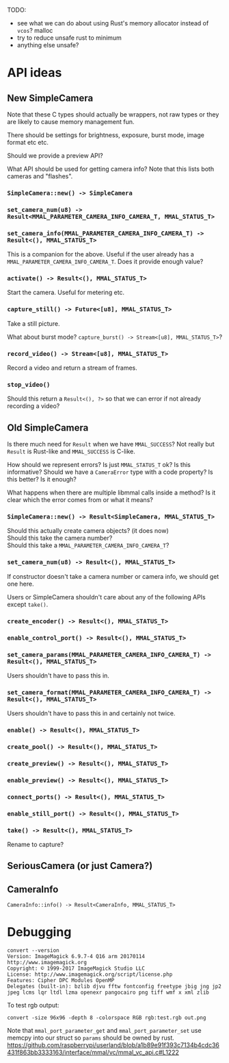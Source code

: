 TODO:
* see what we can do about using Rust's memory allocator instead of `vcos`? malloc
* try to reduce unsafe rust to minimum
* anything else unsafe?

# API ideas

## New SimpleCamera

Note that these C types should actually be wrappers, not raw types or they are likely to cause memory management fun.

There should be settings for brightness, exposure, burst mode, image format etc etc.

Should we provide a preview API?

What API should be used for getting camera info? Note that this lists both cameras and "flashes".

### `SimpleCamera::new() -> SimpleCamera`

### `set_camera_num(u8) -> Result<MMAL_PARAMETER_CAMERA_INFO_CAMERA_T, MMAL_STATUS_T>`

### `set_camera_info(MMAL_PARAMETER_CAMERA_INFO_CAMERA_T) -> Result<(), MMAL_STATUS_T>`

This is a companion for the above. Useful if the user already has a `MMAL_PARAMETER_CAMERA_INFO_CAMERA_T`. Does it provide enough value?

### `activate() -> Result<(), MMAL_STATUS_T>`

Start the camera. Useful for metering etc.

### `capture_still() -> Future<[u8], MMAL_STATUS_T>`

Take a still picture.

What about burst mode? `capture_burst() -> Stream<[u8], MMAL_STATUS_T>`?

### `record_video() -> Stream<[u8], MMAL_STATUS_T>`

Record a video and return a stream of frames.

### `stop_video()`

Should this return a `Result<(), ?>` so that we can error if not already recording a video?

## Old SimpleCamera

Is there much need for `Result` when we have `MMAL_SUCCESS`? Not really but `Result` is Rust-like and `MMAL_SUCCESS` is C-like.

How should we represent errors? Is just `MMAL_STATUS_T` ok?
Is this informative? Should we have a `CameraError` type with a code property? Is this better? Is it enough?

What happens when there are multiple libmmal calls inside a method? Is it clear which the error comes from or what it means?

### `SimpleCamera::new() -> Result<SimpleCamera, MMAL_STATUS_T>`

Should this actually create camera objects? (it does now)  
Should this take the camera number?  
Should this take a `MMAL_PARAMETER_CAMERA_INFO_CAMERA_T`?

### `set_camera_num(u8) -> Result<(), MMAL_STATUS_T>`

If constructor doesn't take a camera number or camera info, we
should get one here.

Users or SimpleCamera shouldn't care about any of the following APIs except `take()`.

### `create_encoder() -> Result<(), MMAL_STATUS_T>`

### `enable_control_port() -> Result<(), MMAL_STATUS_T>`

### `set_camera_params(MMAL_PARAMETER_CAMERA_INFO_CAMERA_T) -> Result<(), MMAL_STATUS_T>`

Users shouldn't have to pass this in.

### `set_camera_format(MMAL_PARAMETER_CAMERA_INFO_CAMERA_T) -> Result<(), MMAL_STATUS_T>`

Users shouldn't have to pass this in and certainly not twice.

### `enable() -> Result<(), MMAL_STATUS_T>`

### `create_pool() -> Result<(), MMAL_STATUS_T>`

### `create_preview() -> Result<(), MMAL_STATUS_T>`

### `enable_preview() -> Result<(), MMAL_STATUS_T>`

### `connect_ports() -> Result<(), MMAL_STATUS_T>`

### `enable_still_port() -> Result<(), MMAL_STATUS_T>`

### `take() -> Result<(), MMAL_STATUS_T>`

Rename to capture?

## SeriousCamera (or just Camera?)

## CameraInfo

`CameraInfo::info() -> Result<CameraInfo, MMAL_STATUS_T>`

# Debugging

```
convert --version
Version: ImageMagick 6.9.7-4 Q16 arm 20170114 http://www.imagemagick.org
Copyright: © 1999-2017 ImageMagick Studio LLC
License: http://www.imagemagick.org/script/license.php
Features: Cipher DPC Modules OpenMP 
Delegates (built-in): bzlib djvu fftw fontconfig freetype jbig jng jp2 jpeg lcms lqr ltdl lzma openexr pangocairo png tiff wmf x xml zlib
```

To test rgb output:
```
convert -size 96x96 -depth 8 -colorspace RGB rgb:test.rgb out.png
```

Note that `mmal_port_parameter_get` and `mmal_port_parameter_set` use memcpy into our struct so `params` should be owned by rust.
https://github.com/raspberrypi/userland/blob/a1b89e91f393c7134b4cdc36431f863bb3333163/interface/mmal/vc/mmal_vc_api.c#L1222
